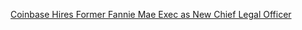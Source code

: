 [Coinbase Hires Former Fannie Mae Exec as New Chief Legal Officer](https://cointelegraph.com/news/coinbase-hires-former-fannie-mae-exec-as-new-chief-legal-officer)